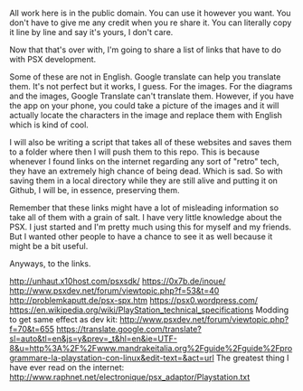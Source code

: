 All work here is in the public domain. You can use it however you want. You don't have to give me any credit when you re share it. You can literally copy it line by line and say it's yours, I don't care.

Now that that's over with, I'm going to share a list of links that have to do with PSX development.

Some of these are not in English. Google translate can help you translate them. It's not perfect but it works, I guess. For the images. For the diagrams and the images, Google Translate can't translate them. However, if you have the app on your phone, you could take a picture of the images and it will actually locate the characters in the image and replace them with English which is kind of cool.

I will also be writing a script that takes all of these websites and saves them to a folder where then I will push them to this repo. This is because whenever I found links on the internet regarding any sort of "retro" tech, they have an extremely high chance of being dead. Which is sad. So with saving them in a local directory while they are still alive and putting it on Github, I will be, in essence, preserving them.

Remember that these links might have a lot of misleading information so take all of them with a grain of salt. I have very little knowledge about the PSX. I just started and I'm pretty much using this for myself and my friends. But I wanted other people to have a chance to see it as well because it might be a bit useful.

Anyways, to the links.

http://unhaut.x10host.com/psxsdk/
https://0x7b.de/inoue/
http://www.psxdev.net/forum/viewtopic.php?f=53&t=40
http://problemkaputt.de/psx-spx.htm
https://psx0.wordpress.com/
https://en.wikipedia.org/wiki/PlayStation_technical_specifications
Modding to get same effect as dev kit: http://www.psxdev.net/forum/viewtopic.php?f=70&t=655
https://translate.google.com/translate?sl=auto&tl=en&js=y&prev=_t&hl=en&ie=UTF-8&u=http%3A%2F%2Fwww.mandrakeitalia.org%2Fguide%2Fguide%2Fprogrammare-la-playstation-con-linux&edit-text=&act=url
The greatest thing I have ever read on the internet: http://www.raphnet.net/electronique/psx_adaptor/Playstation.txt
